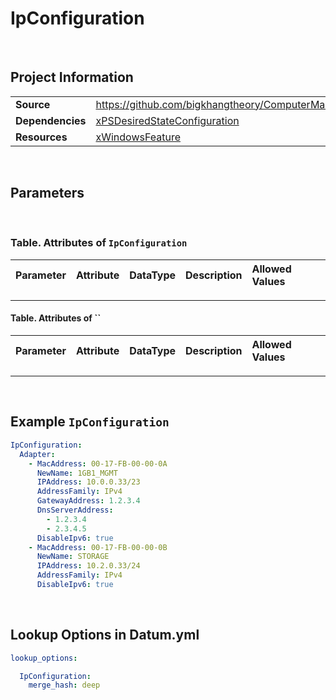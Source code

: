 # IpConfiguration



<br />

## Project Information

|                  |                                                                                                                          |
| ---------------- | ------------------------------------------------------------------------------------------------------------------------ |
| **Source**       | https://github.com/bigkhangtheory/ComputerManagementTasks/tree/master/ComputerManagementTasks/DscResources/IpConfiguration |
| **Dependencies** | [xPSDesiredStateConfiguration][xPSDesiredStateConfiguration]                                 |
| **Resources**    | [xWindowsFeature][xWindowsFeature]                                                               |

<br />

## Parameters

<br />

### Table. Attributes of `IpConfiguration`

| Parameter              | Attribute  | DataType        | Description                                                                                         | Allowed Values |
| :--------------------- | :--------- | :-------------- | :-------------------------------------------------------------------------------------------------- | :------------- |

---

#### Table. Attributes of ``

| Parameter              | Attribute  | DataType        | Description                                                                                         | Allowed Values |
| :--------------------- | :--------- | :-------------- | :-------------------------------------------------------------------------------------------------- | :------------- |

---

<br />

## Example `IpConfiguration`

```yaml
IpConfiguration:
  Adapter:
    - MacAddress: 00-17-FB-00-00-0A
      NewName: 1GB1_MGMT
      IPAddress: 10.0.0.33/23
      AddressFamily: IPv4
      GatewayAddress: 1.2.3.4
      DnsServerAddress:
        - 1.2.3.4
        - 2.3.4.5
      DisableIpv6: true
    - MacAddress: 00-17-FB-00-00-0B
      NewName: STORAGE
      IPAddress: 10.2.0.33/24
      AddressFamily: IPv4
      DisableIpv6: true

```

<br />

## Lookup Options in Datum.yml

```yaml
lookup_options:

  IpConfiguration:
    merge_hash: deep

```

<br />

[AccessControlDsc]: https://github.com/mcollera/AccessControlDsc
[Chocolatey]: https://github.com/gaelcolas/Chocolatey
[ComputerManagementDsc]: https://github.com/dsccommunity/ComputerManagementDsc
[xPSDesiredStateConfiguration]: https://github.com/dsccommunity/xPSDesiredStateConfiguration

[AccessControlResourceHelper]: https://github.com/mcollera/AccessControlDsc
[ActiveDirectoryAccessEntry]: https://github.com/mcollera/AccessControlDsc
[ActiveDirectoryAuditRuleEntry]: https://github.com/mcollera/AccessControlDsc
[FileSystemAuditRuleEntry]: https://github.com/mcollera/AccessControlDsc
[NTFSAccessEntry]: https://github.com/mcollera/AccessControlDsc
[RegistryAccessEntry]: https://github.com/mcollera/AccessControlDsc

[ChocolateyFeature]: https://github.com/gaelcolas/Chocolatey
[ChocolateyPackage]: https://github.com/gaelcolas/Chocolatey
[ChocolateyPin]: https://github.com/gaelcolas/Chocolatey
[ChocolateySetting]: https://github.com/gaelcolas/Chocolatey
[ChocolateySoftware]: https://github.com/gaelcolas/Chocolatey
[ChocolateySource]: https://github.com/gaelcolas/Chocolatey

[Computer]: https://github.com/dsccommunity/ComputerManagementDsc/wiki/Computer
[IEEnhancedSecurityConfiguration]: https://github.com/dsccommunity/ComputerManagementDsc/wiki/IEEnhancedSecurityConfiguration
[OfflineDomainJoin]: https://github.com/dsccommunity/ComputerManagementDsc/wiki/OfflineDomainJoin
[PendingReboot]: https://github.com/dsccommunity/ComputerManagementDsc/wiki/PendingReboot
[PowerPlan]: https://github.com/dsccommunity/ComputerManagementDsc/wiki/PowerPlan
[PowerShellExecutionPolicy]: https://github.com/dsccommunity/ComputerManagementDsc/wiki/PowerShellExecutionPolicy
[RemoteDesktopAdmin]: https://github.com/dsccommunity/ComputerManagementDsc/wiki/RemoteDesktopAdmin
[ScheduledTask]: https://github.com/dsccommunity/ComputerManagementDsc/wiki/ScheduledTask
[SmbServerConfiguration]: https://github.com/dsccommunity/ComputerManagementDsc/wiki/SmbServerConfiguration
[SmbShare]: https://github.com/dsccommunity/ComputerManagementDsc/wiki/SmbShare
[SystemLocale]: https://github.com/dsccommunity/ComputerManagementDsc/wiki/SystemLocale
[TimeZone]: https://github.com/dsccommunity/ComputerManagementDsc/wiki/TimeZone
[UserAccountControl]: https://github.com/dsccommunity/ComputerManagementDsc/wiki/UserAccountControl
[VirtualMemory]: https://github.com/dsccommunity/ComputerManagementDsc/wiki/VirtualMemory
[WindowsCapability]: https://github.com/dsccommunity/ComputerManagementDsc/wiki/WindowsCapability
[WindowsEventLog]: https://github.com/dsccommunity/ComputerManagementDsc/wiki/WindowsEventLog
[xWindowsFeature]: https://github.com/dsccommunity/xPSDesiredStateConfiguration
